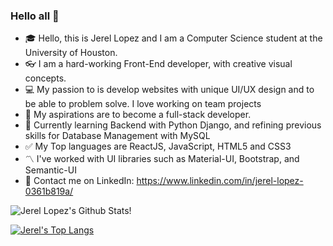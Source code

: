 ### Hello all 👋

- :mortar_board: Hello, this is Jerel Lopez and I am a Computer Science student at the University of Houston.
- :eyeglasses: I am a hard-working Front-End developer, with creative visual concepts.
- :computer: My passion to is develop websites with unique UI/UX design and to be able to problem solve. I love working on team projects
- :gem: My aspirations are to become a full-stack developer. 
- :memo: Currently learning Backend with Python Django, and refining previous skills for Database Management with MySQL
- :white_check_mark: My Top languages are ReactJS, JavaScript, HTML5 and CSS3
- :part_alternation_mark: I've worked with UI libraries such as Material-UI, Bootstrap, and Semantic-UI
- :speech_balloon: Contact me on LinkedIn: https://www.linkedin.com/in/jerel-lopez-0361b819a/ 

![Jerel Lopez's Github Stats!](https://github-readme-stats.vercel.app/api?username=JLopezz3&theme=algolia&show_icons=true&count_private=true)

[![Jerel's Top Langs](https://github-readme-stats.vercel.app/api/top-langs/?username=JLopezz3&theme=algolia)](https://github.com/anuraghazra/github-readme-stats)

